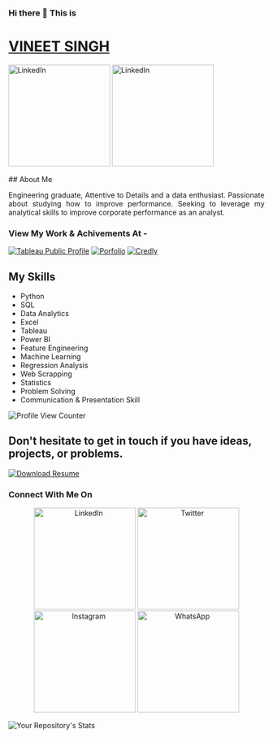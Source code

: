 


### Hi there 👋 This is

# [VINEET SINGH](https://vineetdsat.github.io/portfolio/)
<p>
<a><img src="https://img.shields.io/badge/Gmail-vineetdsat@gmail.com-informational&logo=appveyor" alt="LinkedIn" width = "200", hight = 200/></a>
<a><img src="https://img.shields.io/badge/Mobile-+91_7348_903_189-informational&logo=appveyor" alt="LinkedIn" width = "200", hight = 200/></a>
</p>
## About Me
<p align = "justify">
Engineering graduate, Attentive to Details and a data enthusiast. Passionate about studying how to improve performance. Seeking to leverage my analytical skills to improve corporate performance as an analyst.
</p>

### View My Work & Achivements At - 

[![Tableau Public Profile](https://img.shields.io/badge/Tableau-Profile-orange)](https://public.tableau.com/app/profile/vineet.singh3192) [![Porfolio](https://img.shields.io/badge/Personal-Portfolio-orange)](https://vineetdsat.github.io/portfolio/) [![Credly](https://img.shields.io/badge/Credly-Badges-orange)](https://www.credly.com/users/vineet-singh.647779d8/badges/)


## My Skills
<ul>
  <li>Python</li>                                      
	<li>SQL</li>
	<li> Data Analytics</li>
	<li> Excel</li>
	<li>Tableau</li>
	<li> Power BI</li>
	<li> Feature Engineering </li>
	<li>Machine Learning</li>
	<li>Regression Analysis</li>
	<li> Web Scrapping</li>
	<li>Statistics</li>
  <li>Problem Solving</li>
  <li>Communication & Presentation Skill</li>
</ul>


![Profile View Counter](https://komarev.com/ghpvc/?username=vineetdsat) 


## Don't hesitate to get in touch if you have ideas, projects, or problems.

[![Download Resume](https://img.shields.io/badge/Download-Resume-red)](https://github.com/vineetdsat/vineetdsat/raw/main/Resume.pdf)





### Connect With Me On 


<p align = "center">
<a href="https://www.linkedin.com/in/vineet-singh-2610"><img src="https://img.shields.io/badge/LinkedIn-Vineetsingh2610-informational" alt="LinkedIn" width = "200", hight = 200/></a>
<a href="https://twitter.com/VineetSingh2610/"><img src="https://img.shields.io/badge/Twitter-Vineetsingh2610-informational" alt="Twitter" width = "200", hight = 200/></a>
<a href="https://www.instagram.com/_vineet__singh_/"><img src="https://img.shields.io/badge/Instagram-Vineet_Singh-informational" alt="Instagram"width = "200", hight = 200/ ></a>
<a href="https://wa.me/917348903189"><img src="https://img.shields.io/badge/WhatsApp-Chat_With_Me!-informational" alt="WhatsApp" width = "200", hight = 200/></a>
</p>

![Your Repository's Stats](https://github-readme-stats.vercel.app/api?username=vineetdsat&show_icons=true)




